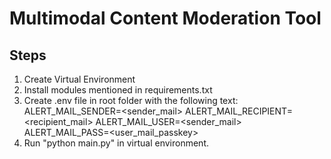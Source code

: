 # Multimodal Content Moderation Tool

## Steps

1. Create Virtual Environment
2. Install modules mentioned in requirements.txt
3. Create .env file in root folder with the following text:
    ALERT_MAIL_SENDER=<sender_mail>
    ALERT_MAIL_RECIPIENT=<recipient_mail>
    ALERT_MAIL_USER=<sender_mail>
    ALERT_MAIL_PASS=<user_mail_passkey>
4. Run "python main.py" in virtual environment.
